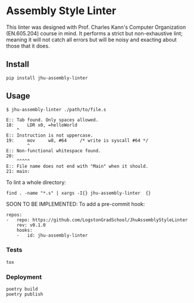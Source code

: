 # Assembly Style Linter

This linter was designed with Prof. Charles Kann's Computer Organization
(EN.605.204) course in mind. It performs a strict but non-exhaustive lint;
meaning it will not catch all errors but will be noisy and exacting about those
that it does.

## Install

```
pip install jhu-assembly-linter
```

## Usage

```
$ jhu-assembly-linter ./path/to/file.s

E:: Tab found. Only spaces allowed.
18:     LDR x0, =helloWorld
    ^
E:: Instruction is not uppercase.
19:     mov     w8, #64     /* write is syscall #64 */
        ^
E:: Non-functional whitespace found.
20: 
    ^^^^^
E:: File name does not end with "Main" when it should.
21: main:
```

To lint a whole directory:

```
find . -name "*.s" | xargs -I{} jhu-assembly-linter  {}
```

SOON TO BE IMPLEMENTED:
To add a pre-commit hook:
```
repos:
-   repo: https://github.com/LogstonGradSchool/JhuAssemblyStyleLinter
    rev: v0.1.0
    hooks:
    -   id: jhu-assembly-linter
```

### Tests

```
tox
```

### Deployment

```
poetry build
poetry publish
```
